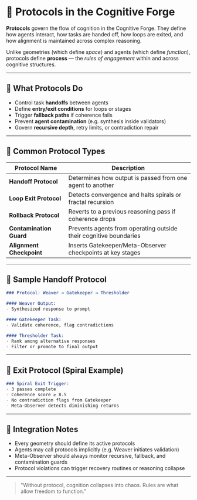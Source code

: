 # 🔀 Protocols in the Cognitive Forge

**Protocols** govern the flow of cognition in the Cognitive Forge. They define how agents interact, how tasks are handed off, how loops are exited, and how alignment is maintained across complex reasoning.

Unlike geometries (which define *space*) and agents (which define *function*), protocols define **process** — the *rules of engagement* within and across cognitive structures.

---

## 🧠 What Protocols Do

- Control task **handoffs** between agents
- Define **entry/exit conditions** for loops or stages
- Trigger **fallback paths** if coherence fails
- Prevent **agent contamination** (e.g. synthesis inside validators)
- Govern **recursive depth**, retry limits, or contradiction repair

---

## 🔄 Common Protocol Types

| Protocol Name            | Description                                                       |
| ------------------------ | ----------------------------------------------------------------- |
| **Handoff Protocol**     | Determines how output is passed from one agent to another         |
| **Loop Exit Protocol**   | Detects convergence and halts spirals or fractal recursion        |
| **Rollback Protocol**    | Reverts to a previous reasoning pass if coherence drops           |
| **Contamination Guard**  | Prevents agents from operating outside their cognitive boundaries |
| **Alignment Checkpoint** | Inserts Gatekeeper/Meta-Observer checkpoints at key stages        |

---

## 🔁 Sample Handoff Protocol

```markdown
### Protocol: Weaver → Gatekeeper → Thresholder

#### Weaver Output:
- Synthesized response to prompt

#### Gatekeeper Task:
- Validate coherence, flag contradictions

#### Thresholder Task:
- Rank among alternative responses
- Filter or promote to final output
```

---

## 🚨 Exit Protocol (Spiral Example)

```markdown
### Spiral Exit Trigger:
- 3 passes complete
- Coherence score ≥ 8.5
- No contradiction flags from Gatekeeper
- Meta-Observer detects diminishing returns
```

---

## 🧩 Integration Notes

- Every geometry should define its active protocols
- Agents may call protocols implicitly (e.g. Weaver initiates validation)
- Meta-Observer should always monitor recursive, fallback, and contamination guards
- Protocol violations can trigger recovery routines or reasoning collapse

---

> "Without protocol, cognition collapses into chaos. Rules are what allow freedom to function."

